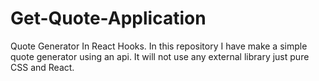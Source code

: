 # Get-Quote-Application
 Quote Generator In React Hooks. In this repository I have make a simple quote generator using an api. It will not use any external library just pure CSS and React.
